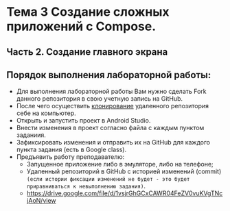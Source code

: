 # Тема 3 Создание сложных приложений c Compose.
## Часть 2. Создание главного экрана

## Порядок выполнения лабораторной работы:
- Для выполнения лабораторной работы Вам нужно сделать Fork данного репозитория в свою учетную запись на GitHub.
- После чего осуществить [клонирование](https://docs.github.com/ru/desktop/contributing-and-collaborating-using-github-desktop/adding-and-cloning-repositories/cloning-and-forking-repositories-from-github-desktop) удаленного репозитория себе на компьютер.
- Открыть и запустить проект в Android Studio.
- Внести изменения в проект согласно файла с каждым пунктом заданиия.
- Зафиксировать изменения и отправить их на GitHub для каждого пункта задания (есть в Google class).
- Предъявить работу преподавателю: 
    - Запущенное приложение либо в эмуляторе, либо на телефоне;
    - Удаленный репозиторий в GitHub с историей изменений (commit) `(если истории фиксации изменений не будет - это будет приравниваться к невыполнению задания)`.
    - https://drive.google.com/file/d/1vsjrGhGCxCAWR04FeZV0vuKVgTNcjAoN/view
